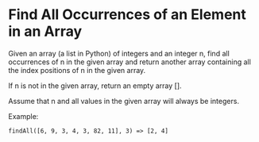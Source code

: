 # Find All Occurrences of an Element in an Array

Given an array (a list in Python) of integers and an integer n, find all occurrences of n in the given array and return another array containing all the index positions of n in the given array.

If n is not in the given array, return an empty array [].

Assume that n and all values in the given array will always be integers.

Example:

`findAll([6, 9, 3, 4, 3, 82, 11], 3) => [2, 4]`
